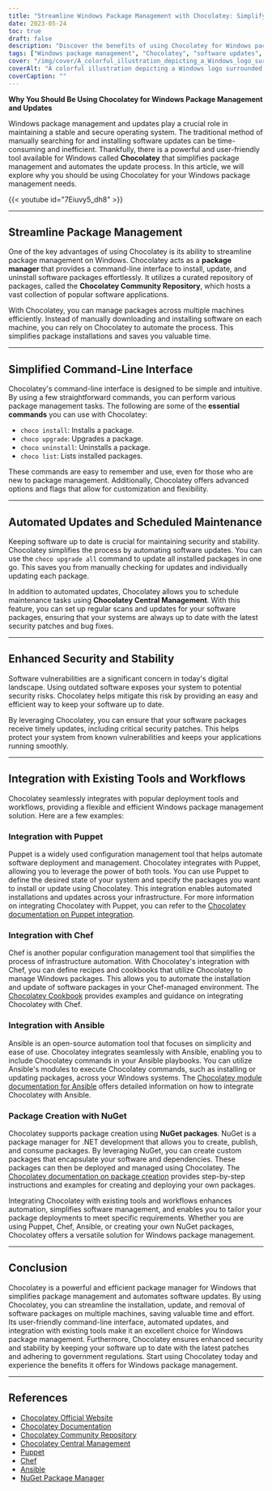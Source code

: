 ```yaml
---
title: "Streamline Windows Package Management with Chocolatey: Simplify Updates and Enhance Security"
date: 2023-05-24
toc: true
draft: false
description: "Discover the benefits of using Chocolatey for Windows package management: automate updates, save time, and ensure system security."
tags: ["Windows package management", "Chocolatey", "software updates", "package manager", "command-line interface", "automated updates", "scheduled maintenance", "security", "stability", "integration", "government regulations", "compliance", "Puppet", "Chef", "Ansible", "NuGet packages", "DoD STIG", "streamline package management", "software vulnerabilities", "deployment tools", "Windows updates", "Windows package updates", "Windows software management", "Windows package manager", "package management tool", "automated package updates", "Windows security updates", "software package installation", "Windows software deployment", "package management system", "Windows software repository", "Windows software cache"]
cover: "/img/cover/A_colorful_illustration_depicting_a_Windows_logo_surrounded.png"
coverAlt: "A colorful illustration depicting a Windows logo surrounded by various software icons representing streamlined package management and updates."
coverCaption: ""
---
```


**Why You Should Be Using Chocolatey for Windows Package Management and Updates**

Windows package management and updates play a crucial role in maintaining a stable and secure operating system. The traditional method of manually searching for and installing software updates can be time-consuming and inefficient. Thankfully, there is a powerful and user-friendly tool available for Windows called **Chocolatey** that simplifies package management and automates the update process. In this article, we will explore why you should be using Chocolatey for your Windows package management needs.

{{< youtube id="7Eiuvy5_dh8" >}}

______

## Streamline Package Management

One of the key advantages of using Chocolatey is its ability to streamline package management on Windows. Chocolatey acts as a **package manager** that provides a command-line interface to install, update, and uninstall software packages effortlessly. It utilizes a curated repository of packages, called the **Chocolatey Community Repository**, which hosts a vast collection of popular software applications.

With Chocolatey, you can manage packages across multiple machines efficiently. Instead of manually downloading and installing software on each machine, you can rely on Chocolatey to automate the process. This simplifies package installations and saves you valuable time.

______

## Simplified Command-Line Interface

Chocolatey's command-line interface is designed to be simple and intuitive. By using a few straightforward commands, you can perform various package management tasks. The following are some of the **essential commands** you can use with Chocolatey:

- `choco install`: Installs a package.
- `choco upgrade`: Upgrades a package.
- `choco uninstall`: Uninstalls a package.
- `choco list`: Lists installed packages.

These commands are easy to remember and use, even for those who are new to package management. Additionally, Chocolatey offers advanced options and flags that allow for customization and flexibility.

______

## Automated Updates and Scheduled Maintenance

Keeping software up to date is crucial for maintaining security and stability. Chocolatey simplifies the process by automating software updates. You can use the `choco upgrade all` command to update all installed packages in one go. This saves you from manually checking for updates and individually updating each package.

In addition to automated updates, Chocolatey allows you to schedule maintenance tasks using **Chocolatey Central Management**. With this feature, you can set up regular scans and updates for your software packages, ensuring that your systems are always up to date with the latest security patches and bug fixes.

______

## Enhanced Security and Stability

Software vulnerabilities are a significant concern in today's digital landscape. Using outdated software exposes your system to potential security risks. Chocolatey helps mitigate this risk by providing an easy and efficient way to keep your software up to date.

By leveraging Chocolatey, you can ensure that your software packages receive timely updates, including critical security patches. This helps protect your system from known vulnerabilities and keeps your applications running smoothly.

______

## Integration with Existing Tools and Workflows

Chocolatey seamlessly integrates with popular deployment tools and workflows, providing a flexible and efficient Windows package management solution. Here are a few examples:

### Integration with Puppet

Puppet is a widely used configuration management tool that helps automate software deployment and management. Chocolatey integrates with Puppet, allowing you to leverage the power of both tools. You can use Puppet to define the desired state of your system and specify the packages you want to install or update using Chocolatey. This integration enables automated installations and updates across your infrastructure. For more information on integrating Chocolatey with Puppet, you can refer to the [Chocolatey documentation on Puppet integration](https://docs.chocolatey.org/en-us/features/integrations#puppet).

### Integration with Chef

Chef is another popular configuration management tool that simplifies the process of infrastructure automation. With Chocolatey's integration with Chef, you can define recipes and cookbooks that utilize Chocolatey to manage Windows packages. This allows you to automate the installation and update of software packages in your Chef-managed environment. The [Chocolatey Cookbook](https://github.com/chocolatey/chocolatey-cookbook) provides examples and guidance on integrating Chocolatey with Chef.

### Integration with Ansible

Ansible is an open-source automation tool that focuses on simplicity and ease of use. Chocolatey integrates seamlessly with Ansible, enabling you to include Chocolatey commands in your Ansible playbooks. You can utilize Ansible's modules to execute Chocolatey commands, such as installing or updating packages, across your Windows systems. The [Chocolatey module documentation for Ansible](https://docs.ansible.com/ansible/latest/collections/chocolatey/chocolatey/index.html) offers detailed information on how to integrate Chocolatey with Ansible.

### Package Creation with NuGet

Chocolatey supports package creation using **NuGet packages**. NuGet is a package manager for .NET development that allows you to create, publish, and consume packages. By leveraging NuGet, you can create custom packages that encapsulate your software and dependencies. These packages can then be deployed and managed using Chocolatey. The [Chocolatey documentation on package creation](https://docs.chocolatey.org/en-us/create/create-packages) provides step-by-step instructions and examples for creating and deploying your own packages.

Integrating Chocolatey with existing tools and workflows enhances automation, simplifies software management, and enables you to tailor your package deployments to meet specific requirements. Whether you are using Puppet, Chef, Ansible, or creating your own NuGet packages, Chocolatey offers a versatile solution for Windows package management.

______

## Conclusion

Chocolatey is a powerful and efficient package manager for Windows that simplifies package management and automates software updates. By using Chocolatey, you can streamline the installation, update, and removal of software packages on multiple machines, saving valuable time and effort. Its user-friendly command-line interface, automated updates, and integration with existing tools make it an excellent choice for Windows package management. Furthermore, Chocolatey ensures enhanced security and stability by keeping your software up to date with the latest patches and adhering to government regulations. Start using Chocolatey today and experience the benefits it offers for Windows package management.

______

## References

- [Chocolatey Official Website](https://chocolatey.org/)
- [Chocolatey Documentation](https://docs.chocolatey.org/)
- [Chocolatey Community Repository](https://community.chocolatey.org/packages)
- [Chocolatey Central Management](https://chocolatey.org/central-management)
- [Puppet](https://puppet.com/)
- [Chef](https://www.chef.io/)
- [Ansible](https://www.ansible.com/)
- [NuGet Package Manager](https://www.nuget.org/)
